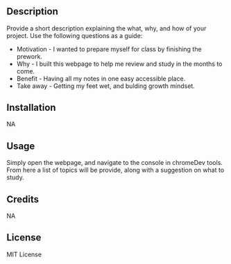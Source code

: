 # <Prework-Study-Guide>

## Description

Provide a short description explaining the what, why, and how of your project. Use the following questions as a guide:

- Motivation - I wanted to prepare myself for class by finishing the prework.
- Why - I built this webpage to help me review and study in the months to come.
- Benefit - Having all my notes in one easy accessible place.
- Take away - Getting my feet wet, and bulding growth mindset.

## Installation

NA

## Usage

Simply open the webpage, and navigate to the console in chromeDev tools. From here a list of topics will be provide, along with a suggestion on what to study.

## Credits

NA

## License

MIT License
